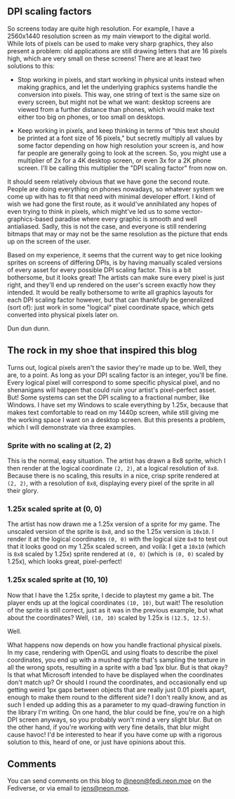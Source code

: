## DPI scaling factors
So screens today are quite high resolution. For example, I have a
2560x1440 resolution screen as my main viewport to the digital
world. While lots of pixels can be used to make very sharp graphics,
they also present a problem\: old applications are still drawing
letters that are 16 pixels high, which are very small on these
screens! There are at least two solutions to this:

- Stop working in pixels, and start working in physical units instead
  when making graphics, and let the underlying graphics systems handle
  the conversion into pixels. This way, one string of text is the same
  size on every screen, but might not be what we want: desktop screens
  are viewed from a further distance than phones, which would make
  text either too big on phones, or too small on desktops.

- Keep working in pixels, and keep thinking in terms of "this text
  should be printed at a font size of 16 pixels," but secretly
  multiply all values by some factor depending on how high resolution
  your screen is, and how far people are generally going to look at
  the screen. So, you might use a multiplier of 2x for a 4K desktop
  screen, or even 3x for a 2K phone screen. I'll be calling this
  multiplier the "DPI scaling factor" from now on.

It should seem relatively obvious that we have gone the second
route. People are doing everything on phones nowadays, so whatever
system we come up with has to fit that need with minimal developer
effort. I kind of wish we had gone the first route, as it would've
annihilated any hopes of even trying to think in pixels, which
might've led us to some vector-graphics-based paradise where every
graphic is smooth and well antialiased. Sadly, this is not the case,
and everyone is still rendering bitmaps that may or may not be the
same resolution as the picture that ends up on the screen of the user.

Based on my experience, it seems that the current way to get nice
looking sprites on screens of differing DPIs, is by having manually
scaled versions of every asset for every possible DPI scaling
factor. This is a bit bothersome, but it looks great! The artists can
make sure every pixel is just right, and they'll end up rendered on
the user's screen exactly how they intended. It would be really
bothersome to write all graphics layouts for each DPI scaling factor
however, but that can thankfully be generalized (sort of): just work
in some "logical" pixel coordinate space, which gets converted into
physical pixels later on.

Dun dun dunn.

## The rock in my shoe that inspired this blog
Turns out, logical pixels aren't the savior they're made up to
be. Well, they are, to a point. As long as your DPI scaling factor is
an integer, you'll be fine. Every logical pixel will correspond to
some specific physical pixel, and no shenanigans will happen that
could ruin your artist's pixel-perfect asset. But! Some systems can
set the DPI scaling to a fractional number, like Windows. I have set
my Windows to scale everything by 1.25x, because that makes text
comfortable to read on my 1440p screen, while still giving me the
working space I want on a desktop screen. But this presents a problem,
which I will demonstrate via three examples.

### Sprite with no scaling at (2, 2)
This is the normal, easy situation. The artist has drawn a 8x8 sprite,
which I then render at the logical coordinate `(2, 2)`, at a logical
resolution of `8x8`. Because there is no scaling, this results in a
nice, crisp sprite rendered at `(2, 2)`, with a resolution of `8x8`,
displaying every pixel of the sprite in all their glory.

### 1.25x scaled sprite at (0, 0)
The artist has now drawn me a 1.25x version of a sprite for my
game. The unscaled version of the sprite is `8x8`, and so the 1.25x
version is `10x10`. I render it at the logical coordinates `(0, 0)`
with the logical size `8x8` to test out that it looks good on my 1.25x
scaled screen, and voilà: I get a `10x10` (which is `8x8` scaled by
1.25x) sprite rendered at `(0, 0)` (which is `(0, 0)` scaled by
1.25x), which looks great, pixel-perfect!

### 1.25x scaled sprite at (10, 10)
Now that I have the 1.25x sprite, I decide to playtest my game a
bit. The player ends up at the logical coordinates `(10, 10)`, but
wait! The resolution of the sprite is still correct, just as it was in
the previous example, but what about the coordinates? Well, `(10, 10)`
scaled by 1.25x is `(12.5, 12.5)`.

Well.

What happens now depends on how you handle fractional physical
pixels. In my case, rendering with OpenGL and using floats to describe
the pixel coordinates, you end up with a mushed sprite that's sampling
the texture in all the wrong spots, resulting in a sprite with a bad
1px blur. But is that okay? Is that what Microsoft intended to have be
displayed when the coordinates don't match up? Or should I round the
coordinates, and occasionally end up getting weird 1px gaps between
objects that are really just 0.01 pixels apart, enough to make them
round to the different side? I don't really know, and as such I ended
up adding this as a parameter to my quad-drawing function in the
library I'm writing. On one hand, the blur could be fine, you're on a
high DPI screen anyways, so you probably won't mind a very slight
blur. But on the other hand, if you're working with very fine details,
that blur might cause havoc! I'd be interested to hear if you have
come up with a rigorous solution to this, heard of one, or just have
opinions about this.

## Comments
You can send comments on this blog to [@neon@fedi.neon.moe][fedi] on
the Fediverse, or via email to [jens@neon.moe][email].

[fedi]: https://fedi.neon.moe/neon "My fediverse account"
[email]: mailto:jens@neon.moe "My public email"
